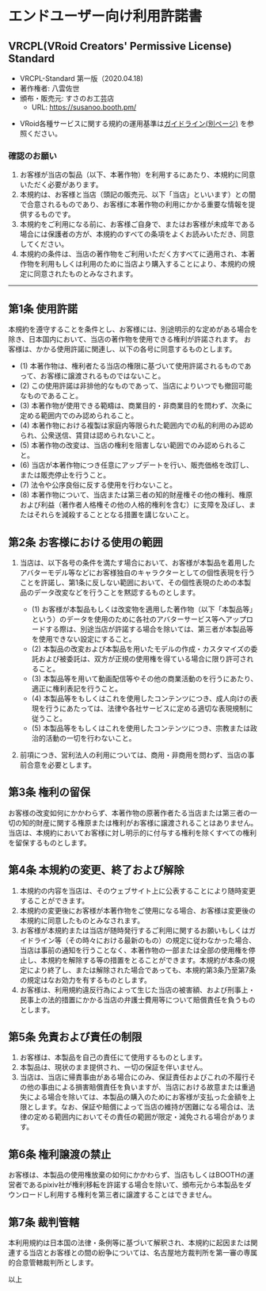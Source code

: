 <!--
このドキュメントは、本レポジトリの作者である八雲佐世が作成したものです。

UVL-AU-DU-PCU-CCU-SEU-VEU-Remarksを参考に、VRoidにかかる商品の頒布形態に即して整理ならびに欠点を補完したライセンスです。
UVLについての情報は http://uv-license.com/ を参考にしてください。

本利用規約を、VRCPL(VRoid Creators' Permissive License) Standatd と定め、必要に応じて派生ライセンスを策定予定です。

当ドキュメントはCreative Commons BY-SA 2.1-JPが適用されます。
https://creativecommons.org/licenses/by-sa/2.1/jp/legalcode

本利用許諾書の全部に賛同いただけるクリエイター様は、著作者名・頒布・販売元・URLなどを自身のURLに差し替えたうえでご自身のライセンスを公開することができます。

各著作物のコンテンツホルダーは、本利用許諾を参照・改変して独自の利用規約を作成することができますが、VRCPL(VRoid Creators' Permissive License)もしくはこれと混同する恐れのある名称を用いてはいけません。
VRCPL派生ライセンスの認証を得ることが

英語版を随時展開予定です。

【参考文献】
・田中豊「法律文書の作成と基本」（日本評論社）
・佐伯仁志、宇賀克也「ポケット六法　令和２年版」（有斐閣）

-->

# エンドユーザー向け利用許諾書
## VRCPL(VRoid Creators' Permissive License) Standard

- VRCPL-Standard 第一版（2020.04.18)
- 著作権者: 八雲佐世 <!-- あなたの名前 -->
- 頒布・販売元: すさのお工芸店 <!-- あなたのお店 -->
  -  URL: https://susanoo.booth.pm/ <!-- 同 -->
<!-- 利用規約の他に独自の運用基準を定める場合、各自用意してください -->
- VRoid各種サービスに関する規約の運用基準は[ガイドライン(別ページ)](https://github.com/yakumo-proj/VRCPL/blob/master/vroid-guidelines-ja.md) を参照ください。

### 確認のお願い
1. お客様が当店の製品（以下、本著作物）を利用するにあたり、本規約に同意いただく必要があります。
2. 本規約は、お客様と当店（頭記の販売元、以下「当店」といいます）との間で合意されるものであり、お客様に本著作物の利用にかかる重要な情報を提供するものです。
3. 本規約をご利用になる前に、お客様ご自身で、またはお客様が未成年である場合には保護者の方が、本規約のすべての条項をよくお読みいただき、同意してください。
4. 本規約の条件は、当店の著作物をご利用いただく方すべてに適用され、本著作物を利用もしくは利用のために当店より購入することにより、本規約の規定に同意されたものとみなされます。
-----

## 第1条 使用許諾
本規約を遵守することを条件とし、お客様には、別途明示的な定めがある場合を除き、日本国内において、当店の著作物を使用できる権利が許諾されます。
お客様は、かかる使用許諾に関連し、以下の各号に同意するものとします。

  - (1) 本著作物は、権利者たる当店の権限に基づいて使用許諾されるものであって、お客様に譲渡されるものではないこと。
  - (2) この使用許諾は非排他的なものであって、当店によりいつでも撤回可能なものであること。
  - (3) 本著作物が使用できる範疇は、商業目的・非商業目的を問わず、次条に定める範囲内でのみ認められること。 
  - (4) 本著作物における複製は家庭内等限られた範囲内での私的利用のみ認められ、公衆送信、賃貸は認められないこと。
  - (5) 本著作物の改変は、当店の権利を阻害しない範囲でのみ認められること。
  - (6) 当店が本著作物につき任意にアップデートを行い、販売価格を改訂し、または販売停止を行うこと。
  - (7) 法令や公序良俗に反する使用を行わないこと。
  - (8) 本著作物について、当店または第三者の知的財産権その他の権利、権原および利益（著作者人格権その他の人格的権利を含む）に支障を及ぼし、またはそれらを減殺することとなる措置を講じないこと。

## 第2条 お客様における使用の範囲
1. 当店は、以下各号の条件を満たす場合において、お客様が本製品を着用したアバターモデル等などにお客様独自のキャラクターとしての個性表現を行うことを許諾し、第1条に反しない範囲において、その個性表現のための本製品のデータ改変などを行うことを黙認するものとします。

    - (1) お客様が本製品もしくは改変物を適用した著作物（以下「本製品等」という）のデータを使用のために各社のアバターサービス等へアップロードする際は、別途当店が許諾する場合を除いては、第三者が本製品等を使用できない設定にすること。
    - (2) 本製品の改変および本製品を用いたモデルの作成・カスタマイズの委託および被委託は、双方が正規の使用権を得ている場合に限り許可されること。
    - (3) 本製品等を用いて動画配信等やその他の商業活動のを行うにあたり、適正に権利表記を行うこと。
    - (4) 本製品等をもしくはこれを使用したコンテンツにつき、成人向けの表現を行うにあたっては、法律や各社サービスに定める適切な表現規制に従うこと。
    - (5) 本製品等をもしくはこれを使用したコンテンツにつき、宗教または政治的活動の一切を行わないこと。

2. 前項につき、営利法人の利用については、商用・非商用を問わず、当店の事前合意を必要とします。

## 第3条 権利の留保
お客様の改変如何にかかわらず、本著作物の原著作者たる当店または第三者の一切の知的財産に関する権原または権利がお客様に譲渡されることはありません。当店は、本規約においてお客様に対し明示的に付与する権利を除くすべての権利を留保するものとします。

## 第4条 本規約の変更、終了および解除
1. 本規約の内容を当店は、そのウェブサイト上に公表することにより随時変更することができます。
2. 本規約の変更後にお客様が本著作物をご使用になる場合、お客様は変更後の本規約に同意したものとみなされます。
3. お客様が本規約または当店が随時発行するご利用に関するお願いもしくはガイドライン等（その時々における最新のもの）の規定に従わなかった場合、当店は事前の通知を行うことなく、本著作物の一部または全部の使用権を停止し、本規約を解除する等の措置をとることができます。本規約が本条の規定により終了し、または解除された場合であっても、本規約第3条乃至第7条の規定はなお効力を有するものとします。
4. お客様は、利用規約違反行為によって生じた当店の被害額、および刑事上・民事上の法的措置にかかる当店の弁護士費用等について賠償責任を負うものとします。

## 第5条 免責および責任の制限
1. お客様は、本製品を自己の責任にて使用するものとします。
2. 本製品は、現状のまま提供され、一切の保証を伴いません。
3. 当店は、当店に帰責事由がある場合にのみ、保証責任およびこれの不履行その他の事由による損害賠償責任を負いますが、当店における故意または重過失による場合を除いては、本製品の購入のためにお客様が支払った金額を上限とします。なお、保証や賠償によって当店の維持が困難になる場合は、法律の定める範囲内においてその責任の範囲が限定・減免される場合があります。

## 第6条 権利譲渡の禁止
お客様は、本製品の使用権放棄の如何にかかわらず、当店もしくはBOOTHの運営者であるpixiv社が権利移転を許諾する場合を除いて、頒布元から本製品をダウンロードし利用する権利を第三者に譲渡することはできません。

## 第7条 裁判管轄
本利用規約は日本国の法律・条例等に基づいて解釈され、本規約に起因または関連する当店とお客様との間の紛争については、名古屋地方裁判所<!-- あなたの土地管轄の地方裁判所 -->を第一審の専属的合意管轄裁判所とします。


以上
